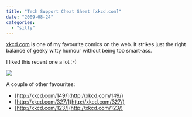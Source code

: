 ```yaml
---
title: "Tech Support Cheat Sheet [xkcd.com]"
date: "2009-08-24"
categories: 
  - "silly"
---
```


[xkcd.com](http://www.xkcd.com) is one of my favourite comics on the web. It strikes just the right balance of geeky witty humour without being too smart-ass.

I liked this recent one a lot :-)

![](/images/rnm1978/tech_support_cheat_sheet.png)

A couple of other favourites:

- [http://xkcd.com/149/](http://xkcd.com/149/)
- [http://xkcd.com/327/](http://xkcd.com/327/)
- [http://xkcd.com/123/](http://xkcd.com/123/)
